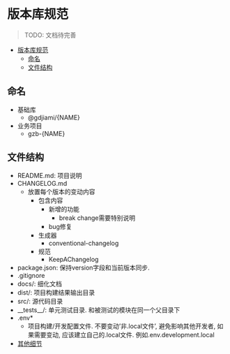 # 版本库规范

> TODO: 文档待完善

<!-- TOC -->

- [版本库规范](#版本库规范)
  - [命名](#命名)
  - [文件结构](#文件结构)

<!-- /TOC -->

## 命名

- 基础库
  - @gdjiami/{NAME}
- 业务项目
  - gzb-{NAME}

## 文件结构

- README.md: 项目说明
- CHANGELOG.md
  - 放置每个版本的变动内容
    - 包含内容
      - 新增的功能
        - break change需要特别说明
      - bug修复
    - 生成器
      - conventional-changelog
    - 规范
      - KeepAChangelog
- package.json: 保持version字段和当前版本同步.
- .gitignore
- docs/: 细化文档
- dist/: 项目构建结果输出目录
- src/: 源代码目录
- \_\_tests\_\_/: 单元测试目录. 和被测试的模块在同一个父目录下
- .env*
  - 项目构建/开发配置文件. 不要变动’非.local文件’, 避免影响其他开发者, 如果需要变动, 应该建立自己的.local文件. 例如.env.development.local
- [其他细节](https://carney520.github.io/jm-cli/docs/folder-structure)